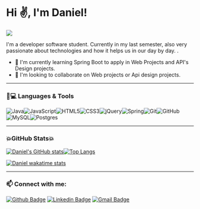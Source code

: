 # Hi ✌️, I'm Daniel!

![](https://komarev.com/ghpvc/?username=DanielSBaumann&color=blue)

I'm a developer software student. Currently in my last semester, also very passionate about technologies and how it helps us in our day by day.  .

- 🔭 I'm currently learning Spring Boot to apply in Web Projects and API's Design projects.
- 🤝 I'm looking to collaborate on Web projects or Api design projects.

---

### 🚀💻 Languages & Tools

<img alt="Java" src="https://img.shields.io/badge/java-%23ED8B00.svg?&style=for-the-badge&logo=java&logoColor=white"/><img alt="JavaScript" src="https://img.shields.io/badge/javascript%20-%23323330.svg?&style=for-the-badge&logo=javascript&logoColor=%23F7DF1E"/><img alt="HTML5" src="https://img.shields.io/badge/html5%20-%23E34F26.svg?&style=for-the-badge&logo=html5&logoColor=white"/><img alt="CSS3" src="https://img.shields.io/badge/css3%20-%231572B6.svg?&style=for-the-badge&logo=css3&logoColor=white"/><img alt="jQuery" src="https://img.shields.io/badge/jquery%20-%230769AD.svg?&style=for-the-badge&logo=jquery&logoColor=white"/><img alt="Spring" src="https://img.shields.io/badge/spring%20-%236DB33F.svg?&style=for-the-badge&logo=spring&logoColor=white"/><img alt="Git" src="https://img.shields.io/badge/git%20-%23F05033.svg?&style=for-the-badge&logo=git&logoColor=white"/><img alt="GitHub" src="https://img.shields.io/badge/github%20-%23121011.svg?&style=for-the-badge&logo=github&logoColor=white"/><img alt="MySQL" src="https://img.shields.io/badge/mysql-%2300f.svg?&style=for-the-badge&logo=mysql&logoColor=white"/><img alt="Postgres" src ="https://img.shields.io/badge/postgres-%23316192.svg?&style=for-the-badge&logo=postgresql&logoColor=white"/>

---

### 💥GitHub Stats💥

[![Daniel's GitHub stats](https://github-readme-stats.vercel.app/api?username=DanielSBaumann)](https://github.com/DanielSBaumann/github-readme-stats)[![Top Langs](https://github-readme-stats.vercel.app/api/top-langs/?username=DanielSBaumann&layout=compact)](https://github.com/DanielSBaumann/github-readme-stats)

[![Daniel wakatime stats](https://github-readme-stats.vercel.app/api/wakatime?username=DanielSBaumann)](https://github.com/DanielSBaumann/github-readme-stats)

---

### 📫 Connect with me:

[![Github Badge](https://img.shields.io/badge/-Github-000?style=flat-square&logo=Github&logoColor=white&link=https://github.com/DanielSBaumann)](https://github.com/DanielSBaumann)
[![Linkedin Badge](https://img.shields.io/badge/-LinkedIn-blue?style=flat-square&logo=Linkedin&logoColor=white&link=https://www.linkedin.com/in/daniel-baumann-6054a437/)](https://www.linkedin.com/in/daniel-baumann-6054a437/)
[![Gmail Badge](https://img.shields.io/badge/-dr4wone@gmail.com-c14438?style=flat-square&logo=Gmail&logoColor=white&link=mailto:dr4wone@gmail.com)](mailto:dr4wone@gmail.com)